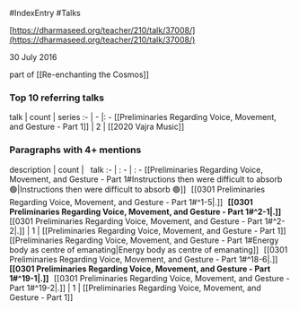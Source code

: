 #IndexEntry #Talks 

[https://dharmaseed.org/teacher/210/talk/37008/](https://dharmaseed.org/teacher/210/talk/37008/)

30 July 2016

part of [[Re-enchanting the Cosmos]]

### Top 10 referring talks
talk | count | series
:- | - |: -
[[Preliminaries Regarding Voice, Movement, and Gesture - Part 1]] | 2 | [[2020 Vajra Music]]

### Paragraphs with 4+ mentions
description | count | &nbsp;&nbsp;talk
:- | : - | : -
[[Preliminaries Regarding Voice, Movement, and Gesture - Part 1#Instructions then were difficult to absorb 🟢\|Instructions then were difficult to absorb 🟢]] &nbsp;&nbsp;[[0301 Preliminaries Regarding Voice, Movement, and Gesture - Part 1#^1-5\|.]] &nbsp; **[[0301 Preliminaries Regarding Voice, Movement, and Gesture - Part 1#^2-1\|.]]** &nbsp; [[0301 Preliminaries Regarding Voice, Movement, and Gesture - Part 1#^2-2\|.]] | 1 | [[Preliminaries Regarding Voice, Movement, and Gesture - Part 1]]
[[Preliminaries Regarding Voice, Movement, and Gesture - Part 1#Energy body as centre of emanating\|Energy body as centre of emanating]] &nbsp;&nbsp;[[0301 Preliminaries Regarding Voice, Movement, and Gesture - Part 1#^18-6\|.]] &nbsp; **[[0301 Preliminaries Regarding Voice, Movement, and Gesture - Part 1#^19-1\|.]]** &nbsp; [[0301 Preliminaries Regarding Voice, Movement, and Gesture - Part 1#^19-2\|.]] | 1 | [[Preliminaries Regarding Voice, Movement, and Gesture - Part 1]]

